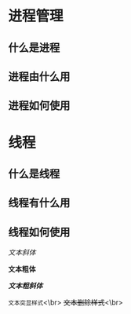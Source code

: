# 进程管理


## 什么是进程


## 进程由什么用



## 进程如何使用


# 线程


## 什么是线程

## 线程有什么用


## 线程如何使用


*文本斜体*

**文本粗体**

***文本粗斜体***

``文本突显样式``<\br>
~~文本删除样式~~<\br>
